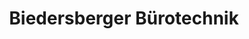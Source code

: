 ---
title: "Biedersberger Bürotechnik"
url: /eggenfelden/biedersberger-buerotechnik/
shop: Elektronik
---